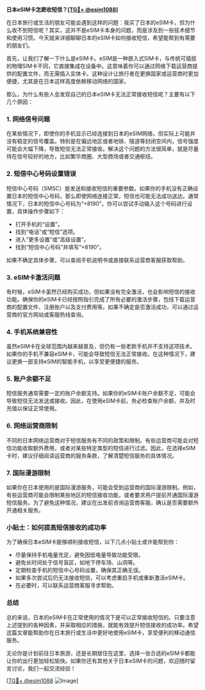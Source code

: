 **日本eSIM卡怎麽收短信？[[TG💪+ @esim1088](https://t.me/s/esim1088)]**

在日本旅行或生活的朋友可能会遇到这样的问题：我买了日本的eSIM卡，但为什么收不到短信呢？其实，这并不是eSIM卡本身的问题，而是涉及到一些技术细节和使用习惯。今天就来详细聊聊日本的eSIM卡如何接收短信，希望能帮到有需要的朋友们。

首先，让我们了解一下什么是eSIM卡。eSIM是一种嵌入式SIM卡，与传统可插拔的物理SIM卡不同，它直接集成在设备中。这意味着你可以通过网络下载运营商提供的配置文件，而无需插入实体卡。这种设计让旅行者在更换国家或运营商时更加便捷，尤其是在日本这样高度依赖移动网络的国家。

那么，为什么有些人会发现自己的日本eSIM卡无法正常接收短信呢？主要有以下几个原因：

### **1. 网络信号问题**
在某些情况下，即使你的手机显示已经连接到日本的eSIM网络，但实际上可能并没有稳定的信号覆盖。特别是在偏远地区或者地铁、隧道等封闭空间内，信号强度可能会大幅下降，导致短信无法正常接收。解决这个问题的方法很简单，就是尽量待在信号较好的地方，比如繁华商圈、大型商场或者交通枢纽。

### **2. 短信中心号码设置错误**
短信中心号码（SMSC）是发送和接收短信的重要参数。如果你的手机没有正确设置日本的短信中心号码，那么即使网络连接正常，短信也可能无法成功送达。通常情况下，日本的短信中心号码为“+8190”。你可以尝试手动输入这个号码进行设置，具体操作步骤如下：
- 打开手机的“设置”。
- 找到“电话”或“短信”选项。
- 进入“更多设置”或“高级设置”。
- 找到“短信中心号码”并填写“+8190”。

如果不确定具体步骤，可以查阅手机说明书或直接联系运营商客服获取帮助。

### **3. eSIM卡激活问题**
有时候，eSIM卡虽然已经购买成功，但如果没有完全激活，也会影响短信的接收功能。确保你的eSIM卡已经按照指引完成了所有必要的激活步骤，包括下载运营商的配置文件、注册账户以及支付费用等。如果不确定是否激活成功，可以通过运营商的官方网站或客服热线查询。

### **4. 手机系统兼容性**
虽然eSIM卡在全球范围内越来越普及，但仍有一些老款手机并不支持这项技术。如果你的手机不兼容eSIM卡，可能会导致短信无法正常接收。在这种情况下，建议更换一部支持eSIM的智能手机，以享受更便捷的服务。

### **5. 账户余额不足**
短信服务通常需要一定的账户余额支持。如果你的eSIM卡账户余额不足，可能会导致短信无法发送或接收。因此，在使用eSIM卡前，务必检查账户余额，并及时充值以保证正常使用。

### **6. 网络运营商限制**
不同的日本网络运营商对于短信服务有不同的政策和限制。有些运营商可能会对短信功能收取额外费用，或者对某些特定类型的短信进行过滤。因此，在选择eSIM卡时，建议仔细阅读运营商的服务条款，了解清楚短信服务的具体情况。

### **7. 国际漫游限制**
如果你在日本使用的是国际漫游服务，可能会受到运营商的国际漫游限制。例如，有些运营商可能会限制某些地区的短信接收功能，或者要求用户提前开通国际漫游短信服务。为了避免这种情况，建议在出发前咨询运营商客服，确认是否需要额外开通相关服务。

### **小贴士：如何提高短信接收的成功率**
为了确保日本eSIM卡能够顺利接收短信，以下几点小贴士或许能帮到你：
- 尽量保持手机电量充足，避免因低电量导致功能受限。
- 避免长时间处于信号盲区，如地下停车场、山洞等。
- 定期检查手机的短信中心号码设置，确保其正确无误。
- 如果多次尝试后仍无法接收短信，可以考虑重启手机或重新激活eSIM卡。
- 在必要时，可以联系运营商客服寻求帮助。

### **总结**
总的来说，日本的eSIM卡在正常使用的情况下是可以正常接收短信的。只要注意上述提到的各种因素，并采取相应的措施，就能有效提升短信接收的成功率。希望这篇文章能帮助你在日本旅行或生活中更好地使用eSIM卡，享受便利的移动通信服务。

无论你是计划前往日本旅游，还是长期居住在这里，选择一张合适的eSIM卡都能让你的出行更加轻松愉快。如果你还有其他关于日本eSIM卡的问题，欢迎随时留言讨论，我们一起交流经验！

[[TG💪+ @esim1088](https://t.me/s/esim1088) ![Image](https://i.postimg.cc/4NQfJmqS/Snipaste-2025-05-13-00-14-12.png)]